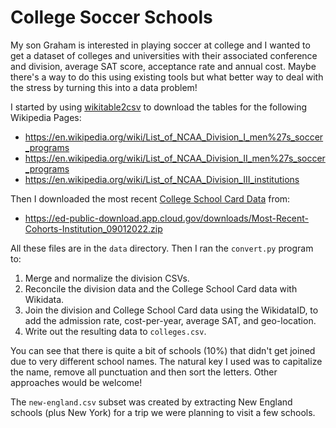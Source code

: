 # College Soccer Schools

My son Graham is interested in playing soccer at college and I wanted to get a
dataset of colleges and universities with their associated conference and
division, average SAT score, acceptance rate and annual cost. Maybe there's a
way to do this using existing tools but what better way to deal with the stress
by turning this into a data problem! 

I started by using [wikitable2csv] to download the tables for the following Wikipedia Pages:

- https://en.wikipedia.org/wiki/List_of_NCAA_Division_I_men%27s_soccer_programs
- https://en.wikipedia.org/wiki/List_of_NCAA_Division_II_men%27s_soccer_programs
- https://en.wikipedia.org/wiki/List_of_NCAA_Division_III_institutions

Then I downloaded the most recent [College School Card Data] from:

- https://ed-public-download.app.cloud.gov/downloads/Most-Recent-Cohorts-Institution_09012022.zip

All these files are in the `data` directory. Then I ran the `convert.py` program to:

1. Merge and normalize the division CSVs.
2. Reconcile the division data and the College School Card data with Wikidata.
3. Join the division and College School Card data using the WikidataID, to add the admission rate, cost-per-year, average SAT, and geo-location.
4. Write out the resulting data to `colleges.csv`.

You can see that there is quite a bit of schools (10%) that didn't get joined due to very different school names. The natural key I used was to capitalize the name, remove all punctuation and then sort the letters. Other approaches would be welcome!

The `new-england.csv` subset was created by extracting New England schools (plus New York) for a trip we were planning to visit a few schools.

[wikitable2csv]: https://wikitable2csv.ggor.de/ 
[College School Card Data]: https://collegescorecard.ed.gov/data/


